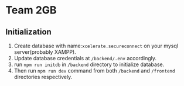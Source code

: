 # Team 2GB

## Initialization

1. Create database with name:`xcelerate.secureconnect` on your mysql server(probably XAMPP).
2. Update database credentials at `/backend/.env` accordingly.
3. run `npm run initdb` in `/backend` directory to initialize database.
4. Then run `npm run dev` command from both `/backend` and `/frontend` directories respectively.
